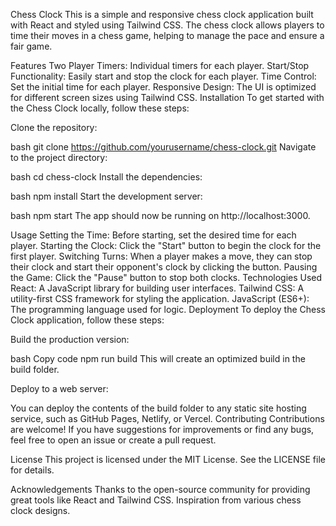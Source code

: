 Chess Clock
This is a simple and responsive chess clock application built with React and styled using Tailwind CSS. The chess clock allows players to time their moves in a chess game, helping to manage the pace and ensure a fair game.

Features
Two Player Timers: Individual timers for each player.
Start/Stop Functionality: Easily start and stop the clock for each player.
Time Control: Set the initial time for each player.
Responsive Design: The UI is optimized for different screen sizes using Tailwind CSS.
Installation
To get started with the Chess Clock locally, follow these steps:

Clone the repository:

bash
git clone https://github.com/yourusername/chess-clock.git
Navigate to the project directory:

bash
cd chess-clock
Install the dependencies:

bash
npm install
Start the development server:

bash
npm start
The app should now be running on http://localhost:3000.

Usage
Setting the Time: Before starting, set the desired time for each player.
Starting the Clock: Click the "Start" button to begin the clock for the first player.
Switching Turns: When a player makes a move, they can stop their clock and start their opponent's clock by clicking the button.
Pausing the Game: Click the "Pause" button to stop both clocks.
Technologies Used
React: A JavaScript library for building user interfaces.
Tailwind CSS: A utility-first CSS framework for styling the application.
JavaScript (ES6+): The programming language used for logic.
Deployment
To deploy the Chess Clock application, follow these steps:

Build the production version:

bash
Copy code
npm run build
This will create an optimized build in the build folder.

Deploy to a web server:

You can deploy the contents of the build folder to any static site hosting service, such as GitHub Pages, Netlify, or Vercel.
Contributing
Contributions are welcome! If you have suggestions for improvements or find any bugs, feel free to open an issue or create a pull request.

License
This project is licensed under the MIT License. See the LICENSE file for details.

Acknowledgements
Thanks to the open-source community for providing great tools like React and Tailwind CSS.
Inspiration from various chess clock designs.
